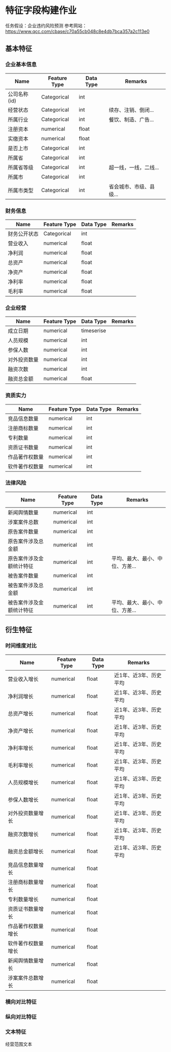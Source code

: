 # 特征字段构建作业

任务假设：企业违约风险预测
参考网站：https://www.qcc.com/cbase/c70a55cb048c8e4db7bca357a2c113e0

## 基本特征

### 企业基本信息

| Name | Feature Type | Data Type | Remarks |
|--|--|--|--|
|公司名称(id)|Categorical|int|
|经营状态|Categorical|int|续存、注销、倒闭...|
|所属行业|Categorical|int|餐饮、制造、广告...|
|注册资本|numerical|float||
|实缴资本|numerical|float||
|是否上市|Categorical|int||
|所属省|Categorical|int||
|所属省等级|Categorical|int|超一线，一线，二线...|
|所属市|Categorical|int||
|所属市类型|Categorical|int|省会城市、市级、县级...|

### 财务信息

| Name | Feature Type | Data Type | Remarks |
|--|--|--|--|
|财务公开状态|Categorical|int|
|营业收入|numerical|float||
|净利润|numerical|float||
|总资产|numerical|float||
|净资产|numerical|float||
|净利率|numerical|float||
|毛利率|numerical|float||

### 企业经营

|Name|Feature Type|Data Type|Remarks|
|--|--|--|--|
|成立日期|numerical|timeserise||
|人员规模|numerical|int||
|参保人数|numerical|int||
|对外投资数量|numerical|int|
|融资次数|numerical|int||
|融资总金额|numerical|float||

### 资质实力

|Name|Feature Type|Data Type|Remarks|
|--|--|--|--|
|竞品信息数量|numerical|int||
|注册商标数量|numerical|int||
|专利数量|numerical|int||
|资质证书数量|numerical|int||
|作品著作权数量|numerical|int||
|软件著作权数量|numerical|int||

### 法律风险

|Name|Feature Type|Data Type|Remarks|
|--|--|--|--|
|新闻舆情数量|numerical|int||
|涉案案件总数|numerical|int||
|原告案件数量|numerical|int||
|原告案件涉及总金额|numerical|int||
|原告案件涉及金额统计特征|numerical|int|平均、最大、最小、中位、方差...|
|被告案件数量|numerical|int||
|被告案件涉及总金额|numerical|int||
|被告案件涉及金额统计特征|numerical|int|平均、最大、最小、中位、方差...|

## 衍生特征

### 时间维度对比
|Name|Feature Type|Data Type|Remarks|
|--|--|--|--|
|营业收入增长|numerical|float|近1年、近3年、历史平均|
|净利润增长|numerical|float|近1年、近3年、历史平均|
|总资产增长|numerical|float|近1年、近3年、历史平均|
|净资产增长|numerical|float|近1年、近3年、历史平均|
|净利率增长|numerical|float|近1年、近3年、历史平均|
|毛利率增长|numerical|float|近1年、近3年、历史平均|
|人员规模增长|numerical|float|近1年、近3年、历史平均|
|参保人数增长|numerical|float|近1年、近3年、历史平均|
|对外投资数量增长|numerical|float|近1年、近3年、历史平均|
|融资次数增长|numerical|float|近1年、近3年、历史平均|
|融资总金额增长|numerical|float|近1年、近3年、历史平均|
|竞品信息数量增长|numerical|float||
|注册商标数量增长|numerical|float||
|专利数量增长|numerical|float||
|资质证书数量增长|numerical|float||
|作品著作权数量增长|numerical|float||
|软件著作权数量增长|numerical|float||
|新闻舆情数量增长|numerical|float||
|涉案案件总数增长|numerical|float||

### 横向对比特征

### 纵向对比特征


### 文本特征

经营范围文本
